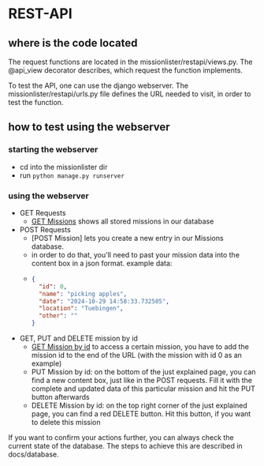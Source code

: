# REST-API

## where is the code located
The request functions are located in the missionlister/restapi/views.py. The @api_view decorator describes, which request the function implements.

To test the API, one can use the django webserver. The missionlister/restapi/urls.py file defines the URL needed to visit, in order to test the function.

## how to test using the webserver
### starting the webserver
- cd into the missionlister dir
- run `python manage.py runserver`

### using the webserver
- GET Requests
    - [GET Missions](http://127.0.0.1:8000/restapi/missions/) shows all stored missions in our database
- POST Requests
    - [POST Mission] lets you create a new entry in our Missions database.
    - in order to do that, you'll need to past your mission data into the content box in a json format. example data:
    - ```json
      {
        "id": 0,
        "name": "picking apples",
        "date": "2024-10-29 14:58:33.732505",
        "location": "Tuebingen",
        "other": ""
      }  
      ```
- GET, PUT and DELETE mission by id
    - [GET Mission by id](http://127.0.0.1:8000/restapi/missions/0) to access a certain mission, you have to add the mission id to the end of the URL (with the mission with id 0 as an example)
    - PUT Mission by id: on the bottom of the just explained page, you can find a new content box, just like in the POST requests. Fill it with the complete and updated data of this particular mission and hit the PUT button afterwards
    - DELETE Mission by id: on the top right corner of the just explained page, you can find a red DELETE button. Hit this button, if you want to delete this mission

If you want to confirm your actions further, you can always check the current state of the database. The steps to achieve this are described in docs/database.
